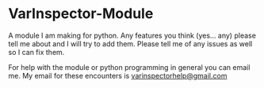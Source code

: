 # VarInspector-Module
A module I am making for python. Any features you think (yes... any) please tell me about and I will try to add them. Please tell me of any issues as well so I can fix them.

For help with the module or python programming in general you can email me.
My email for these encounters is varinspectorhelp@gmail.com

